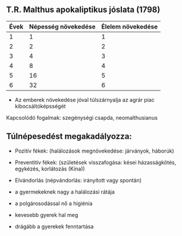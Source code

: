 
## T.R. Malthus apokaliptikus jóslata (1798)

|Évek|Népesség növekedése|Élelem növekedése|
|---|---|---|
|1|1|1|
|2|2|2|
|3|4|3|
|4|8|4|
|5|16|5|
|6|32|6|
- Az emberek növekedése jóval túlszárnyalja az agrár piac kibocsáltóképsségét

Kapcsolódó fogalmak: szegénységi csapda, neomalthusianus

## Túlnépesedést megakadályozza:
- Pozitív fékek: (halálozások megnövekedése: járványok, háborúk)
- Preventitív fékek: (születések visszafogása: kései házasságkötés, egykézés, korlátozás (Kína))
- Elvándorlás (népvándorlás: irányított vagy spontán)

- a gyermekeknek nagy a halálozási rátája
- a polgárosodással nő a higiénia
- kevesebb gyerek hal meg
- drágább a gyerekek fenntartása